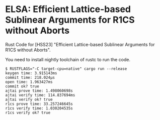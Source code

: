 # ELSA: Efficient Lattice-based Sublinear Arguments for R1CS without Aborts

Rust Code for [HSS23] "Efficient Lattice-based Sublinear Arguments for R1CS without Aborts".

You need to install nightly toolchain of rustc to run the code.
```
$ RUSTFLAGS="-C target-cpu=native" cargo run --release
keygen time: 3.915143ms
commit time: 218.024µs
open time: 1.963427ms
commit ok? true
ajtai prove time: 1.498060698s
ajtai verify time: 114.837694ms
ajtai verify ok? true
r1cs prove time: 33.257246645s
r1cs verify time: 1.030204535s
r1cs verify ok? true
```
